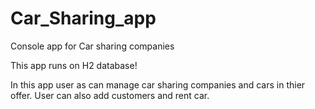 # Car_Sharing_app
Console app for Car sharing companies

This app runs on H2 database!

In this app user as can manage car sharing companies and cars in thier offer. User can also add customers and rent car.

